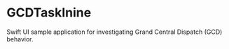 # GCDTaskInine
Swift UI sample application for investigating Grand Central Dispatch (GCD) behavior.
